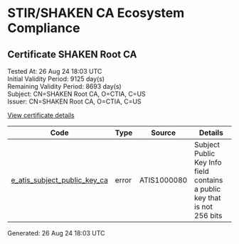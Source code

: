 # STIR/SHAKEN CA Ecosystem Compliance

## Certificate SHAKEN Root CA

Tested At: 26 Aug 24 18:03 UTC\
Initial Validity Period: 9125 day(s)\
Remaining Validity Period: 8693 day(s)\
Subject: CN=SHAKEN Root CA, O=CTIA, C=US\
Issuer: CN=SHAKEN Root CA, O=CTIA, C=US

[View certificate details](https://x509.io/?cert=MIIB7DCCAXGgAwIBAgIUC121W1K%2BmtMXtilUY%2FzZ5sjGiD0wCgYIKoZIzj0EAwMwNTELMAkGA1UEBhMCVVMxDTALBgNVBAoMBENUSUExFzAVBgNVBAMMDlNIQUtFTiBSb290IENBMB4XDTIzMDYyMTEzMTUyNloXDTQ4MDYxNDEzMTUyNlowNTELMAkGA1UEBhMCVVMxDTALBgNVBAoMBENUSUExFzAVBgNVBAMMDlNIQUtFTiBSb290IENBMHYwEAYHKoZIzj0CAQYFK4EEACIDYgAEmY0HRLtHuM3vLsScB%2BJvKxyPJI420XSU8yrm2uJGt0q5c1HGJmntrC%2FdSC3tlbNTwm9UJAd41tZwvvwW6SUS4gHP%2FvZrdQY%2BXuofInFBt3rfmJNHih%2B16gCe9PpHN5Uvo0IwQDAPBgNVHRMBAf8EBTADAQH%2FMB0GA1UdDgQWBBTK97ldmVZoKMTO8hrjALPsmHwCJjAOBgNVHQ8BAf8EBAMCAgQwCgYIKoZIzj0EAwMDaQAwZgIxAOKB%2BmHi2xQKTN0%2Fa%2BPA6idgeZG5kPLjGrx83JDultsGizrVsEx0eje7y0eyKDRPFQIxAIEL8D9gfcMAD%2FD5sWQxWaO7kmofI%2FbVDwf6Wq3QkyLFtJ224bk%2BJ9qWuTGoOFBg9g%3D%3D)

| Code | Type | Source | Details |
|------|------|--------|---------|
| [e_atis_subject_public_key_ca](../../ISSUES/e_atis_subject_public_key_ca/README.md) | error | ATIS1000080 | Subject Public Key Info field contains a public key that is not 256 bits |


Generated: 26 Aug 24 18:03 UTC